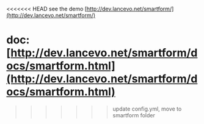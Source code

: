 <<<<<<< HEAD
see the demo [http://dev.lancevo.net/smartform/](http://dev.lancevo.net/smartform/)

doc: [http://dev.lancevo.net/smartform/docs/smartform.html](http://dev.lancevo.net/smartform/docs/smartform.html)
=======
>>>>>>> update config.yml, move to smartform folder
